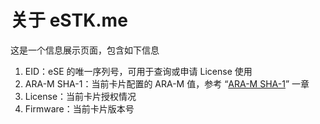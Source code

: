 # 关于 eSTK.me

这是一个信息展示页面，包含如下信息

1. EID：eSE 的唯一序列号，可用于查询或申请 License 使用
2. ARA-M SHA-1：当前卡片配置的 ARA-M 值，参考 “[ARA-M SHA-1](settings/ara-m-sha-1.md)” 一章
3. License：当前卡片授权情况
4. Firmware：当前卡片版本号
